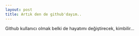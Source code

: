 ```yaml
---
layout: post
title: Artık den de github'dayım..
---
```


Github kullanıcı olmak belki de hayatımı değiştirecek, kimbilir...
